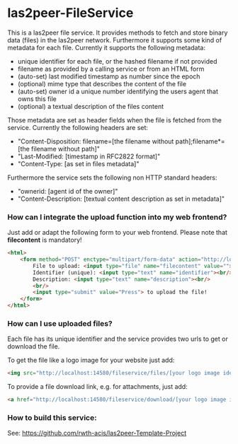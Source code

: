 # las2peer-FileService

This is a las2peer file service. It provides methods to fetch and store binary data (files) in the las2peer network.
Furthermore it supports some kind of metadata for each file. Currently it supports the following metadata:

- unique identifier for each file, or the hashed filename if not provided
- filename as provided by a calling service or from an HTML form
- (auto-set) last modified timestamp as number since the epoch
- (optional) mime type that describes the content of the file
- (auto-set) owner id a unique number identifying the users agent that owns this file
- (optional) a textual description of the files content

Those metadata are set as header fields when the file is fetched from the service. Currently the following headers are set:

- "Content-Disposition: filename=[the filename without path];filename*=[the filename without path]"
- "Last-Modified: [timestamp in RFC2822 format]"
- "Content-Type: [as set in files metadata]"

Furthermore the service sets the following non HTTP standard headers:

- "ownerid: [agent id of the owner]"
- "Content-Description: [textual content description as set in metadata]"

### How can I integrate the upload function into my web frontend?

Just add or adapt the following form to your web frontend. Please note that **filecontent** is mandatory!
```html
<html>
	<form method="POST" enctype="multipart/form-data" action="http://localhost:14580/fileservice/files">
		File to upload: <input type="file" name="filecontent" value=""><br/>
		Identifier (unique): <input type="text" name="identifier"><br/>
		Description: <input type="text" name="description"><br/>
		<br/>
		<input type="submit" value="Press"> to upload the file!
	</form>
</html>
```

### How can I use uploaded files?

Each file has its unique identifier and the service provides two urls to get or download the file.

To get the file like a logo image for your website just add:
```html
<img src="http://localhost:14580/fileservice/files/[your logo image identifier]">
```

To provide a file download link, e.g. for attachments, just add:
```html
<a href="http://localhost:14580/fileservice/download/[your logo image identifier]">Download</a>
```

### How to build this service:
See: https://github.com/rwth-acis/las2peer-Template-Project
